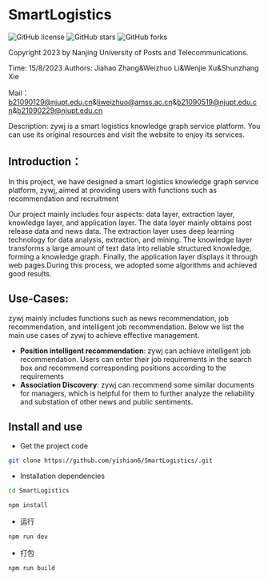 # SmartLogistics

![GitHub license](https://img.shields.io/github/license/yishian6/SmartLogistics?style=flat)
![GitHub stars](https://img.shields.io/github/stars/yishian6/SmartLogistics?color=fa6470&style=flat)
![GitHub forks](https://img.shields.io/github/forks/yishian6/SmartLogistics?style=flat)

Copyright 2023 by Nanjing University of Posts and Telecommunications.

Time: 15/8/2023 Authors: Jiahao Zhang&Weizhuo Li&Wenjie Xu&Shunzhang Xie

Mail：b21090129@njupt.edu.cn&liweizhuo@amss.ac.cn&b21090519@njupt.edu.cn&b21090229@njupt.edu.cn

Description: zywj is a smart logistics knowledge graph service platform. You can use its original resources and visit the website to enjoy its services.

## Introduction：

In this project, we have designed a smart logistics knowledge graph service platform, zywj, aimed at providing users with functions such as recommendation and recruitment

Our project mainly includes four aspects: data layer, extraction layer, knowledge layer, and application layer. The data layer mainly obtains post release data and news data. The extraction layer uses deep learning technology for data analysis, extraction, and mining. The knowledge layer transforms a large amount of text data into reliable structured knowledge, forming a knowledge graph. Finally, the application layer displays it through web pages.During this process, we adopted some algorithms and achieved good results.

## Use-Cases:

zywj mainly includes functions such as news recommendation, job recommendation, and intelligent job recommendation. Below we list the main use cases of zywj to achieve effective management.

- **Position intelligent recommendation**: zywj can achieve intelligent job recommendation. Users can enter their job requirements in the search box and recommend corresponding positions according to the requirements
- **Association Discovery**: zywj can recommend some similar documents for managers, which is helpful for them to further analyze the reliability and substation of other news and public sentiments.

## Install and use

- Get the project code

```bash
git clone https://github.com/yishian6/SmartLogistics/.git
```

- Installation dependencies

```bash
cd SmartLogistics

npm install
```

- 运行

```bash
npm run dev
```

- 打包

```bash
npm run build
```
